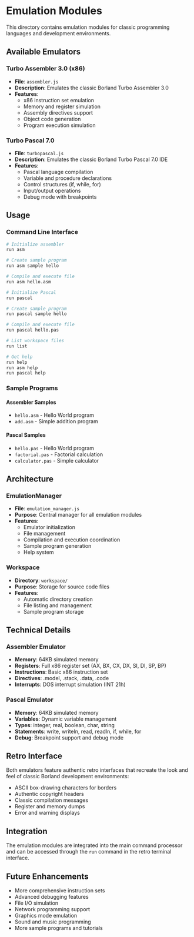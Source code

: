 # Emulation Modules

This directory contains emulation modules for classic programming languages and development environments.

## Available Emulators

### Turbo Assembler 3.0 (x86)
- **File**: `assembler.js`
- **Description**: Emulates the classic Borland Turbo Assembler 3.0
- **Features**:
  - x86 instruction set emulation
  - Memory and register simulation
  - Assembly directives support
  - Object code generation
  - Program execution simulation

### Turbo Pascal 7.0
- **File**: `turbopascal.js`
- **Description**: Emulates the classic Borland Turbo Pascal 7.0 IDE
- **Features**:
  - Pascal language compilation
  - Variable and procedure declarations
  - Control structures (if, while, for)
  - Input/output operations
  - Debug mode with breakpoints

## Usage

### Command Line Interface

```bash
# Initialize assembler
run asm

# Create sample program
run asm sample hello

# Compile and execute file
run asm hello.asm

# Initialize Pascal
run pascal

# Create sample program
run pascal sample hello

# Compile and execute file
run pascal hello.pas

# List workspace files
run list

# Get help
run help
run asm help
run pascal help
```

### Sample Programs

#### Assembler Samples
- `hello.asm` - Hello World program
- `add.asm` - Simple addition program

#### Pascal Samples
- `hello.pas` - Hello World program
- `factorial.pas` - Factorial calculation
- `calculator.pas` - Simple calculator

## Architecture

### EmulationManager
- **File**: `emulation_manager.js`
- **Purpose**: Central manager for all emulation modules
- **Features**:
  - Emulator initialization
  - File management
  - Compilation and execution coordination
  - Sample program generation
  - Help system

### Workspace
- **Directory**: `workspace/`
- **Purpose**: Storage for source code files
- **Features**:
  - Automatic directory creation
  - File listing and management
  - Sample program storage

## Technical Details

### Assembler Emulator
- **Memory**: 64KB simulated memory
- **Registers**: Full x86 register set (AX, BX, CX, DX, SI, DI, SP, BP)
- **Instructions**: Basic x86 instruction set
- **Directives**: .model, .stack, .data, .code
- **Interrupts**: DOS interrupt simulation (INT 21h)

### Pascal Emulator
- **Memory**: 64KB simulated memory
- **Variables**: Dynamic variable management
- **Types**: integer, real, boolean, char, string
- **Statements**: write, writeln, read, readln, if, while, for
- **Debug**: Breakpoint support and debug mode

## Retro Interface

Both emulators feature authentic retro interfaces that recreate the look and feel of classic Borland development environments:

- ASCII box-drawing characters for borders
- Authentic copyright headers
- Classic compilation messages
- Register and memory dumps
- Error and warning displays

## Integration

The emulation modules are integrated into the main command processor and can be accessed through the `run` command in the retro terminal interface.

## Future Enhancements

- More comprehensive instruction sets
- Advanced debugging features
- File I/O simulation
- Network programming support
- Graphics mode emulation
- Sound and music programming
- More sample programs and tutorials 